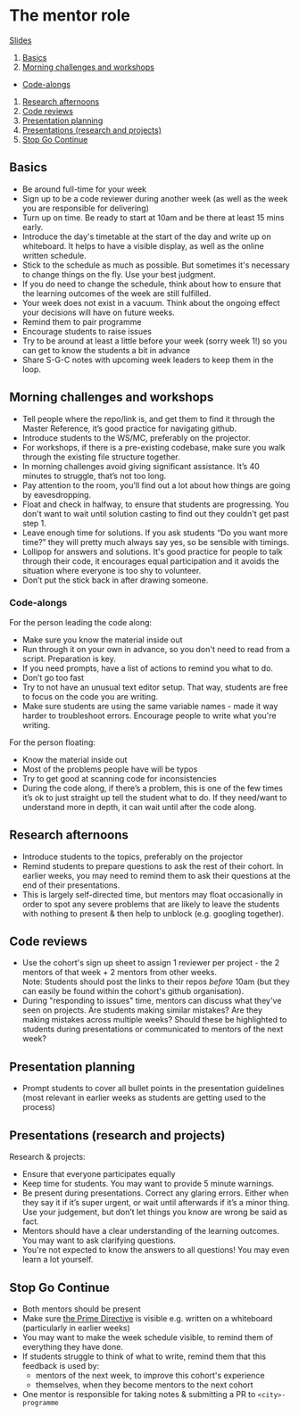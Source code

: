# The mentor role
[Slides](https://docs.google.com/presentation/d/1VG_-Pm5byZyzWrmZ0dH7r-0pUON1jxc_8W0OMn2sm5I/edit?usp=sharing)

1. [Basics](./basics)
1. [Morning challenges and workshops](./morning-challenges-and-workshops)
  - [Code-alongs](./code-alongs)
1. [Research afternoons](./research-afternoons)
1. [Code reviews](./code-reviews)
1. [Presentation planning](./presentation-planning)
1. [Presentations (research and projects)](./presentations--research-and-projects)
1. [Stop Go Continue](./stop-go-continue)

## Basics
- Be around full-time for your week
- Sign up to be a code reviewer during another week (as well as the week you are responsible for delivering)
- Turn up on time. Be ready to start at 10am and be there at least 15 mins early.
- Introduce the day's timetable at the start of the day and write up on whiteboard. It helps to have a visible display, as well as the online written schedule.
- Stick to the schedule as much as possible. But sometimes it's necessary to change things on the fly. Use your best judgment.
- If you do need to change the schedule, think about how to ensure that the learning outcomes of the week are still fulfilled.
- Your week does not exist in a vacuum. Think about the ongoing effect your decisions will have on future weeks.
- Remind them to pair programme
- Encourage students to raise issues
- Try to be around at least a little before your week (sorry week 1!) so you can get to know the students a bit in advance
- Share S-G-C notes with upcoming week leaders to keep them in the loop.

## Morning challenges and workshops
- Tell people where the repo/link is, and get them to find it through the Master Reference, it’s good practice for navigating github.
- Introduce students to the WS/MC, preferably on the projector.
- For workshops, if there is a pre-existing codebase, make sure you walk through the existing file structure together.
- In morning challenges avoid giving significant assistance. It’s 40 minutes to struggle, that’s not too long.
- Pay attention to the room, you’ll find out a lot about how things are going by eavesdropping.
- Float and check in halfway, to ensure that students are progressing. You don't want to wait until solution casting to find out they couldn't get past step 1.
- Leave enough time for solutions. If you ask students “Do you want more time?” they will pretty much always say yes, so be sensible with timings.
- Lollipop for answers and solutions. It's good practice for people to talk through their code, it encourages equal participation and it avoids the situation where everyone is too shy to volunteer.
- Don’t put the stick back in after drawing someone.

### Code-alongs
For the person leading the code along:
- Make sure you know the material inside out
- Run through it on your own in advance, so you don't need to read from a script. Preparation is key.
- If you need prompts, have a list of actions to remind you what to do.
- Don’t go too fast
- Try to not have an unusual text editor setup. That way, students are free to focus on the code you are writing.
- Make sure students are using the same variable names - made it way harder to troubleshoot errors. Encourage people to write what you're writing.

For the person floating:
- Know the material inside out
- Most of the problems people have will be typos
- Try to get good at scanning code for inconsistencies
- During the code along, if there’s a problem, this is one of the few times it’s ok to just straight up tell the student what to do. If they need/want to understand more in depth, it can wait until after the code along.

## Research afternoons
- Introduce students to the topics, preferably on the projector
- Remind students to prepare questions to ask the rest of their cohort. In earlier weeks, you may need to remind them to ask their questions at the end of their presentations.
- This is largely self-directed time, but mentors may float occasionally in order to spot any severe problems that are likely to leave the students with nothing to present & then help to unblock (e.g. googling together).

## Code reviews
- Use the cohort's sign up sheet to assign 1 reviewer per project - the 2 mentors of that week + 2 mentors from other weeks.  
Note: Students should post the links to their repos _before_ 10am (but they can easily be found within the cohort's github organisation).
- During "responding to issues" time, mentors can discuss what they've seen on projects. Are students making similar mistakes? Are they making mistakes across multiple weeks? Should these be highlighted to students during presentations or communicated to mentors of the next week?

## Presentation planning
- Prompt students to cover all bullet points in the presentation guidelines (most relevant in earlier weeks as students are getting used to the process)

## Presentations (research and projects)
Research & projects:
- Ensure that everyone participates equally
- Keep time for students. You may want to provide 5 minute warnings.
- Be present during presentations. Correct any glaring errors. Either when they say it if it’s super urgent, or wait until afterwards if it’s a minor thing. Use your judgement, but don’t let things you know are wrong be said as fact.
- Mentors should have a clear understanding of the learning outcomes. You may want to ask clarifying questions.
- You're not expected to know the answers to all questions! You may even learn a lot yourself.

## Stop Go Continue
- Both mentors should be present
- Make sure [the Prime Directive](../retrospectives.md#prime-directive) is visible e.g. written on a whiteboard (particularly in earlier weeks)
- You may want to make the week schedule visible, to remind them of everything they have done.
- If students struggle to think of what to write, remind them that this feedback is used by:
  - mentors of the next week, to improve this cohort's experience
  - themselves, when they become mentors to the next cohort
- One mentor is responsible for taking notes & submitting a PR to `<city>-programme`
